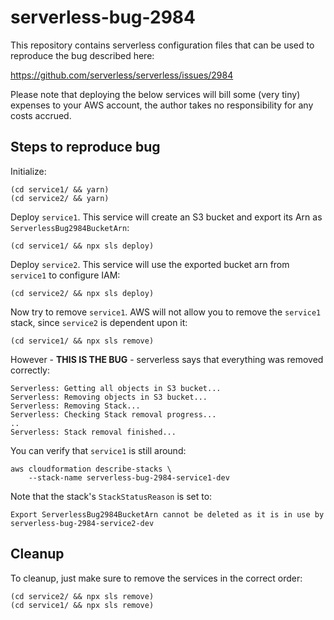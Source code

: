 # serverless-bug-2984

This repository contains serverless configuration files that can be used to reproduce the bug described here:

https://github.com/serverless/serverless/issues/2984

Please note that deploying the below services will bill some (very tiny) expenses to your AWS account, the author takes no responsibility for any costs accrued.

## Steps to reproduce bug

Initialize:

    (cd service1/ && yarn)
    (cd service2/ && yarn)

Deploy `service1`. This service will create an S3 bucket and export its Arn as `ServerlessBug2984BucketArn`:

    (cd service1/ && npx sls deploy)

Deploy `service2`. This service will use the exported bucket arn from `service1` to configure IAM:

    (cd service2/ && npx sls deploy)

Now try to remove `service1`. AWS will not allow you to remove the `service1` stack, since `service2` is dependent upon it:

    (cd service1/ && npx sls remove)

However - **THIS IS THE BUG** - serverless says that everything was removed correctly:

    Serverless: Getting all objects in S3 bucket...
    Serverless: Removing objects in S3 bucket...
    Serverless: Removing Stack...
    Serverless: Checking Stack removal progress...
    ..
    Serverless: Stack removal finished...

You can verify that `service1` is still around:

    aws cloudformation describe-stacks \
        --stack-name serverless-bug-2984-service1-dev

Note that the stack's `StackStatusReason` is set to:

    Export ServerlessBug2984BucketArn cannot be deleted as it is in use by serverless-bug-2984-service2-dev

## Cleanup

To cleanup, just make sure to remove the services in the correct order:

    (cd service2/ && npx sls remove)
    (cd service1/ && npx sls remove)
